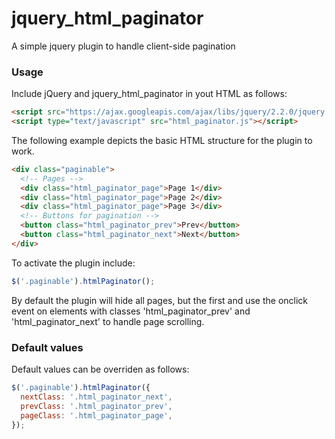 # jquery_html_paginator
A simple jquery plugin to handle client-side pagination


### Usage

Include jQuery and jquery_html_paginator in yout HTML as follows:

```html
<script src="https://ajax.googleapis.com/ajax/libs/jquery/2.2.0/jquery.min.js"></script>
<script type="text/javascript" src="html_paginator.js"></script>
```

The following example depicts the basic HTML structure for the plugin to work.

```html
<div class="paginable">
  <!-- Pages -->
  <div class="html_paginator_page">Page 1</div>
  <div class="html_paginator_page">Page 2</div>
  <div class="html_paginator_page">Page 3</div>
  <!-- Buttons for pagination -->
  <button class="html_paginator_prev">Prev</button>
  <button class="html_paginator_next">Next</button>
</div>
```

To activate the plugin include:

```js
$('.paginable').htmlPaginator();
```

By default the plugin will hide all pages, but the first and use the onclick event on elements with classes 'html_paginator_prev' and 'html_paginator_next' to handle page scrolling.

### Default values

Default values can be overriden as follows:

```js
$('.paginable').htmlPaginator({
  nextClass: '.html_paginator_next',
  prevClass: '.html_paginator_prev',
  pageClass: '.html_paginator_page',
});
```